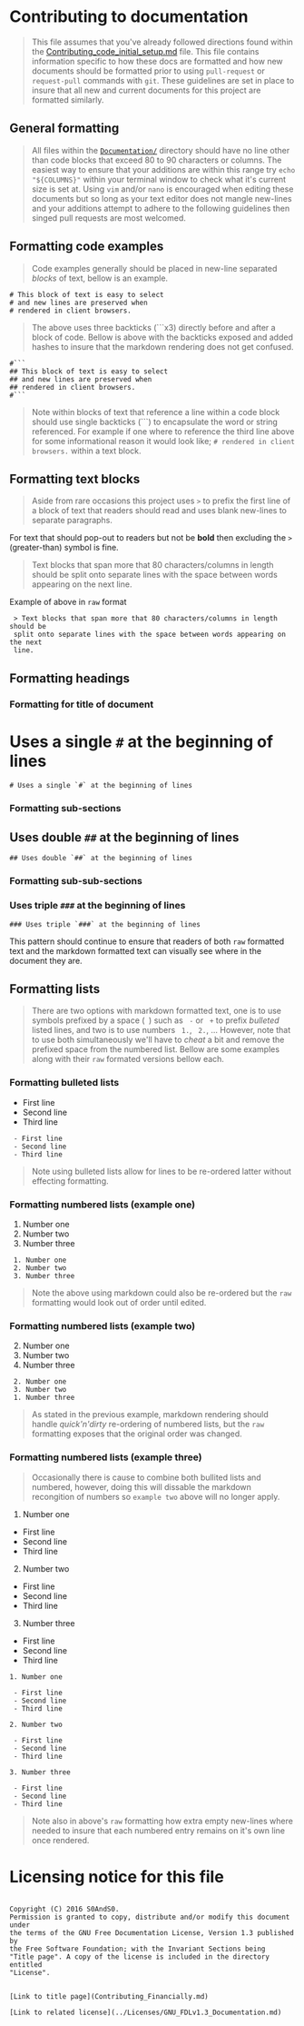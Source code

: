 # Contributing to documentation

 > This file assumes that you've already followed directions found within the
 [Contributing_code_initial_setup.md](Contributing_code_initial_setup.md) file.
 This file contains information specific to how these docs are formatted and how
 new documents should be formatted prior to using `pull-request` or `request-pull`
 commands with `git`. These guidelines are set in place to insure that all new
 and current documents for this project are formatted similarly.

## General formatting

 > All files within the [`Documentation/`](Documentation) directory should have
 no line other than code blocks that exceed 80 to 90 characters or columns. The
 easiest way to ensure that your additions are within this range try
 `echo "${COLUMNS}"` within your terminal window to check what it's current size
 is set at. Using `vim` and/or `nano` is encouraged when editing these documents
 but so long as your text editor does not mangle new-lines and your additions
 attempt to adhere to the following guidelines then singed pull requests are most
 welcomed.

## Formatting code examples

 > Code examples generally should be placed in new-line separated *blocks* of
 text, bellow is an example.

```
# This block of text is easy to select
# and new lines are preserved when
# rendered in client browsers.
```

 > The above uses three backticks (```x3) directly before and after a block of
 code. Bellow is above with the backticks exposed and added hashes to insure that
 the markdown rendering does not get confused.

```
#```
## This block of text is easy to select
## and new lines are preserved when
## rendered in client browsers.
#```
```

 > Note within blocks of text that reference a line within a code block should
 use single backticks (```) to encapsulate the word or string referenced. For
 example if one where to reference the third line above for some informational
 reason it would look like; `# rendered in client browsers.` within a text block.

## Formatting text blocks

 > Aside from rare occasions this project uses `>` to prefix the first line of
 a block of text that readers should read and uses blank new-lines to separate
 paragraphs.

For text that should pop-out to readers but not be **bold** then excluding the
 `>` (greater-than) symbol is fine.

 > Text blocks that span more that 80 characters/columns in length  should be
 split onto separate lines with the space between words appearing on the next
 line.

Example of above in `raw` format

```
 > Text blocks that span more that 80 characters/columns in length  should be
 split onto separate lines with the space between words appearing on the next
 line.
```

## Formatting headings

### Formatting for title of document

# Uses a single `#` at the beginning of lines

```
# Uses a single `#` at the beginning of lines
```

### Formatting sub-sections

## Uses double `##` at the beginning of lines

```
## Uses double `##` at the beginning of lines
```

### Formatting sub-sub-sections

### Uses triple `###` at the beginning of lines

```
### Uses triple `###` at the beginning of lines
```

This pattern should continue to ensure that readers of both `raw` formatted text
 and the markdown formatted text can visually see where in the document they are.

## Formatting lists

 > There are two options with markdown formatted text, one is to use symbols
 prefixed by a space (` `) such as ` -` or ` +` to prefix *bulleted* listed
 lines, and two is to use numbers ` 1.`, ` 2.`, ... However, note that to use
 both simultaneously we'll have to *cheat* a bit and remove the prefixed space
 from the numbered list. Bellow are some examples along with their `raw`
 formated versions bellow each.

### Formatting bulleted lists

 - First line
 - Second line
 - Third line

```
 - First line
 - Second line
 - Third line
```

 > Note using bulleted lists allow for lines to be re-ordered latter without
 effecting formatting.

### Formatting numbered lists (example one)

 1. Number one
 2. Number two
 3. Number three

```
 1. Number one
 2. Number two
 3. Number three
```

 > Note the above using markdown could also be re-ordered but the `raw`
 formatting would look out of order until edited.

### Formatting numbered lists (example two)

 2. Number one
 3. Number two
 1. Number three

```
 2. Number one
 3. Number two
 1. Number three
```

 > As stated in the previous example, markdown rendering should handle
 *quick'n'dirty* re-ordering of numbered lists, but the `raw` formatting exposes
 that the original order was changed.

### Formatting numbered lists (example three)

 > Occasionally there is cause to combine both bullited lists and numbered, 
 however, doing this will dissable the markdown recongition of numbers so
 `example two` above will no longer apply.

1. Number one

 - First line
 - Second line
 - Third line

2. Number two

 - First line
 - Second line
 - Third line

3. Number three

 - First line
 - Second line
 - Third line

```
1. Number one

 - First line
 - Second line
 - Third line

2. Number two

 - First line
 - Second line
 - Third line

3. Number three

 - First line
 - Second line
 - Third line
```

 > Note also in above's `raw` formatting how extra empty new-lines where needed
 to insure that each numbered entry remains on it's own line once rendered.

# Licensing notice for this file

 > ```
    Copyright (C) 2016 S0AndS0.
    Permission is granted to copy, distribute and/or modify this document under
    the terms of the GNU Free Documentation License, Version 1.3 published by
    the Free Software Foundation; with the Invariant Sections being
    "Title page". A copy of the license is included in the directory entitled
    "License".
```

[Link to title page](Contributing_Financially.md)

[Link to related license](../Licenses/GNU_FDLv1.3_Documentation.md)
